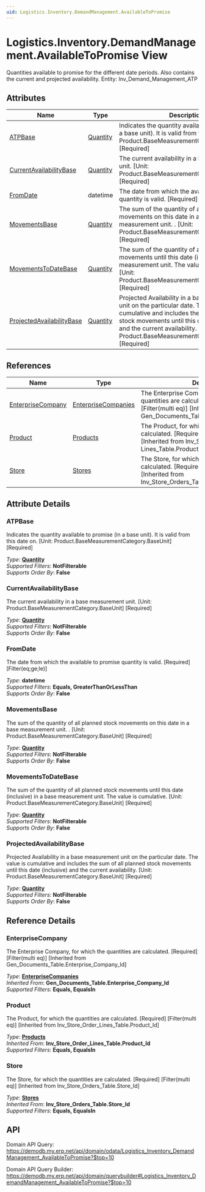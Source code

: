 ```yaml
---
uid: Logistics.Inventory.DemandManagement.AvailableToPromise
---
```

# Logistics.Inventory.DemandManagement.AvailableToPromise View

Quantities available to promise for the different date periods. Also contains the current and projected availability. Entity: Inv_Demand_Management_ATP

## Attributes

| Name | Type | Description |
| ---- | ---- | --- |
| [ATPBase](Logistics.Inventory.DemandManagement.AvailableToPromise.md#atpbase) | [Quantity](../data-types.md#quantity) | Indicates the quantity available to promise (in a base unit). It is valid from this date on. [Unit: Product.BaseMeasurementCategory.BaseUnit] [Required] 
| [CurrentAvailabilityBase](Logistics.Inventory.DemandManagement.AvailableToPromise.md#currentavailabilitybase) | [Quantity](../data-types.md#quantity) | The current availability in а base measurement unit. [Unit: Product.BaseMeasurementCategory.BaseUnit] [Required] 
| [FromDate](Logistics.Inventory.DemandManagement.AvailableToPromise.md#fromdate) | datetime | Тhe date from which the available to promise quantity is valid. [Required] [Filter(eq;ge;le)] 
| [MovementsBase](Logistics.Inventory.DemandManagement.AvailableToPromise.md#movementsbase) | [Quantity](../data-types.md#quantity) | The sum of the quantity of all planned stock movements on this date in а base measurement unit. . [Unit: Product.BaseMeasurementCategory.BaseUnit] [Required] 
| [MovementsToDateBase](Logistics.Inventory.DemandManagement.AvailableToPromise.md#movementstodatebase) | [Quantity](../data-types.md#quantity) | The sum of the quantity of all planned stock movements until this date (inclusive) in а base measurement unit. The value is cumulative. [Unit: Product.BaseMeasurementCategory.BaseUnit] [Required] 
| [ProjectedAvailabilityBase](Logistics.Inventory.DemandManagement.AvailableToPromise.md#projectedavailabilitybase) | [Quantity](../data-types.md#quantity) | Projected Availability in а base measurement unit on the particular date. The value is cumulative and includes the sum of all planned stock movements until this date (inclusive) and the current availability. [Unit: Product.BaseMeasurementCategory.BaseUnit] [Required] 

## References

| Name | Type | Description |
| ---- | ---- | --- |
| [EnterpriseCompany](Logistics.Inventory.DemandManagement.AvailableToPromise.md#enterprisecompany) | [EnterpriseCompanies](General.EnterpriseCompanies.md) | Тhe Enterprise Company, for which the quantities are calculated. [Required] [Filter(multi eq)] [Inherited from Gen_Documents_Table.Enterprise_Company_Id] |
| [Product](Logistics.Inventory.DemandManagement.AvailableToPromise.md#product) | [Products](General.Products.Products.md) | The Product, for which the quantities are calculated. [Required] [Filter(multi eq)] [Inherited from Inv_Store_Order_<br />Lines_Table.Product_Id] |
| [Store](Logistics.Inventory.DemandManagement.AvailableToPromise.md#store) | [Stores](Logistics.Inventory.Stores.md) | The Store, for which the quantities are calculated. [Required] [Filter(multi eq)] [Inherited from Inv_Store_Orders_Table.Store_Id] |


## Attribute Details

### ATPBase

Indicates the quantity available to promise (in a base unit). It is valid from this date on. [Unit: Product.BaseMeasurementCategory.BaseUnit] [Required]

_Type_: **[Quantity](../data-types.md#quantity)**  
_Supported Filters_: **NotFilterable**  
_Supports Order By_: **False**  

### CurrentAvailabilityBase

The current availability in а base measurement unit. [Unit: Product.BaseMeasurementCategory.BaseUnit] [Required]

_Type_: **[Quantity](../data-types.md#quantity)**  
_Supported Filters_: **NotFilterable**  
_Supports Order By_: **False**  

### FromDate

Тhe date from which the available to promise quantity is valid. [Required] [Filter(eq;ge;le)]

_Type_: **datetime**  
_Supported Filters_: **Equals, GreaterThanOrLessThan**  
_Supports Order By_: **False**  

### MovementsBase

The sum of the quantity of all planned stock movements on this date in а base measurement unit. . [Unit: Product.BaseMeasurementCategory.BaseUnit] [Required]

_Type_: **[Quantity](../data-types.md#quantity)**  
_Supported Filters_: **NotFilterable**  
_Supports Order By_: **False**  

### MovementsToDateBase

The sum of the quantity of all planned stock movements until this date (inclusive) in а base measurement unit. The value is cumulative. [Unit: Product.BaseMeasurementCategory.BaseUnit] [Required]

_Type_: **[Quantity](../data-types.md#quantity)**  
_Supported Filters_: **NotFilterable**  
_Supports Order By_: **False**  

### ProjectedAvailabilityBase

Projected Availability in а base measurement unit on the particular date. The value is cumulative and includes the sum of all planned stock movements until this date (inclusive) and the current availability. [Unit: Product.BaseMeasurementCategory.BaseUnit] [Required]

_Type_: **[Quantity](../data-types.md#quantity)**  
_Supported Filters_: **NotFilterable**  
_Supports Order By_: **False**  


## Reference Details

### EnterpriseCompany

Тhe Enterprise Company, for which the quantities are calculated. [Required] [Filter(multi eq)] [Inherited from Gen_Documents_Table.Enterprise_Company_Id]

_Type_: **[EnterpriseCompanies](General.EnterpriseCompanies.md)**  
_Inherited From_: **Gen_Documents_Table.Enterprise_Company_Id**  
_Supported Filters_: **Equals, EqualsIn**  

### Product

The Product, for which the quantities are calculated. [Required] [Filter(multi eq)] [Inherited from Inv_Store_Order_Lines_Table.Product_Id]

_Type_: **[Products](General.Products.Products.md)**  
_Inherited From_: **Inv_Store_Order_Lines_Table.Product_Id**  
_Supported Filters_: **Equals, EqualsIn**  

### Store

The Store, for which the quantities are calculated. [Required] [Filter(multi eq)] [Inherited from Inv_Store_Orders_Table.Store_Id]

_Type_: **[Stores](Logistics.Inventory.Stores.md)**  
_Inherited From_: **Inv_Store_Orders_Table.Store_Id**  
_Supported Filters_: **Equals, EqualsIn**  


## API

Domain API Query:
<https://demodb.my.erp.net/api/domain/odata/Logistics_Inventory_DemandManagement_AvailableToPromise?$top=10>

Domain API Query Builder:
<https://demodb.my.erp.net/api/domain/querybuilder#Logistics_Inventory_DemandManagement_AvailableToPromise?$top=10>

